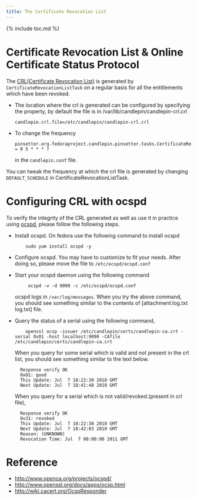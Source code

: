 ```yaml
---
title: The Certificate Revocation List
---
```

{% include toc.md %}

# Certificate Revocation List & Online Certificate Status Protocol
The [CRL(Certificate Revocation List)](http://en.wikipedia.org/wiki/Revocation_list) is generated by
`CertificateRevocationListTask` on a regular basis for all the entitlements which have been revoked. 

* The location where the crl is generated can be configured by specifying the property, by default the file is in /var/lib/candlepin/candlepin-crl.crl

  ```
  candlepin.crl.file=/etc/candlepin/candlepin-crl.crl
  ```

* To change the frequency

  ```
  pinsetter.org.fedoraproject.candlepin.pinsetter.tasks.CertificateRevocationListTask.schedule = 0 5 * * * ?
  ```

  in the `candlepin.conf` file.

You can tweak the frequency at which the crl file is generated by changing
`DEFAULT_SCHEDULE` in CertificateRevocationListTask. 

# Configuring CRL with ocspd
To verify the integrity of the CRL generated as well as use it in practice
using [ocspd](http://en.wikipedia.org/wiki/Online_Certificate_Status_Protocol),
please follow the following steps.

* Install ocspd. On fedora use the following command to install ocspd 

  ``` 
      sudo yum install ocspd -y
  ```

* Configure ocspd.  You may have to customize to fit your needs. After doing so, please move the file to `/etc/ocspd/ocspd.conf`
* Start your ocspd daemon using the following command

  ```
       ocspd -v -d 9090 -c /etc/ocspd/ocspd.conf
  ```

  ocspd logs in `/var/log/messages`. When you try the above command, you should see something similar to the contents of [attachment:log.txt log.txt] file.
* Query the status of a serial using the following command,

  ```
      openssl ocsp -issuer /etc/candlepin/certs/candlepin-ca.crt -serial 0x01 -host localhost:9090 -CAfile /etc/candlepin/certs/candlepin-ca.crt
  ```

  When you query for some serial which is valid and not present in the crl list, you should see something similar to the text below.

  ```
    Response verify OK
    0x01: good
    This Update: Jul  7 18:22:30 2010 GMT
    Next Update: Jul  7 18:41:48 2010 GMT
  ```

  When you query for a serial which is not valid/revoked.(present in crl file), 

  ```
    Response verify OK
    0x31: revoked
    This Update: Jul  7 18:22:30 2010 GMT
    Next Update: Jul  7 18:42:03 2010 GMT
    Reason: (UNKNOWN)
    Revocation Time: Jul  7 00:00:00 2011 GMT
  ```

# Reference
 * <http://www.openca.org/projects/ocspd/>
 * <http://www.openssl.org/docs/apps/ocsp.html>
 * <http://wiki.cacert.org/OcspResponder>
